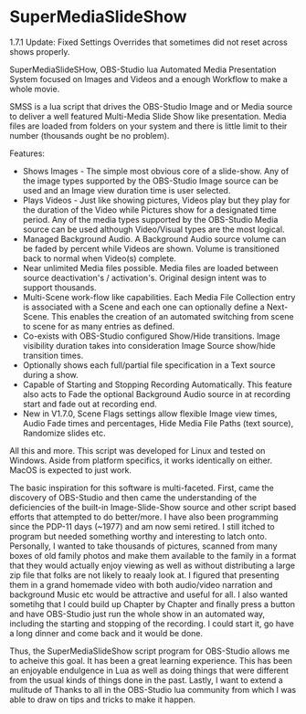 # SuperMediaSlideShow

1.7.1 Update: Fixed Settings Overrides that sometimes did not reset across shows properly.

SuperMediaSlideSHow, OBS-Studio lua Automated Media Presentation System focused on Images and Videos and a enough Workflow to make a whole movie.

SMSS is a lua script that drives the OBS-Studio Image and or Media source to deliver a well featured Multi-Media Slide Show like presentation. Media files are loaded from folders on your system and there is little limit to their number (thousands ought be no problem).

Features:
* Shows Images - The simple most obvious core of a slide-show.  Any of the image types supported by the OBS-Studio Image source can be used and an Image view duration time is user selected.
* Plays Videos - Just like showing pictures, Videos play but they play for the duration of the Video while Pictures show for a designated time period. Any of the media types supported by the OBS-Studio Media source can be used although Video/Visual types are the most logical. 
* Managed Background Audio. A Background Audio source volume can be faded by percent while Videos are shown. Volume is transitioned back to normal when Video(s) complete.
* Near unlimited Media files possible. Media files are loaded between source deactivation's / activation's. Original design intent was to support thousands.
* Multi-Scene work-flow like capabilities. Each Media File Collection entry is associated with a Scene and each one can optionally define a Next-Scene. This enables the creation of an automated switching from scene to scene for as many entries as defined.
* Co-exists with OBS-Studio configured Show/Hide transitions. Image visibility duration takes into consideration Image Source show/hide transition times. 
* Optionally shows each full/partial file specification in a Text source during a show. 
* Capable of Starting and Stopping Recording Automatically.  This feature also acts to Fade the optional Background Audio source in at recording start and fade out at recording end.
* New in V1.7.0, Scene Flags settings allow flexible Image view times, Audio Fade times and percentages, Hide Media File Paths (text source), Randomize slides etc.

All this and more. This script was developed for Linux and tested on Windows. Aside from platform specifics, it works identically on either. MacOS is expected to just work.

The basic inspiration for this software is multi-faceted.  First, came the discovery of OBS-Studio and then came the understanding of the deficiencies of the built-in Image-Slide-Show source and other script based efforts that attempted to do better/more.  I have also been programming since the PDP-11 days (~1977) and am now semi retired.  I still itched to program but needed something worthy and interesting to latch onto.  Personally, I wanted to take thousands of pictures, scanned from many boxes of old family photos and make them available to the family in a format that they would actually enjoy viewing as well as without distributing a large zip file that folks are not likely to reaaly look at.  I figured that presenting them in a grand homemade video with both audio/video narration and background Music etc would be attractive and useful for all.  I also wanted sometihg that I could build up Chapter by Chapter and finally press a button and have OBS-Studio just run the whole show in an automated way, including the starting and stopping of the recording.  I could start it, go have a long dinner and come back and it would be done.

Thus, the SuperMediaSlideShow script program for OBS-Studio allows me to acheive this goal.  It has been a great learning experience.  This has been an enjoyable endulgence in Lua as well as doing things that were different from the usual kinds of things done in the past. Lastly, I want to extend a mulitude of Thanks to all in the OBS-Studio lua community from which I was able to draw on tips and tricks to make it happen.
